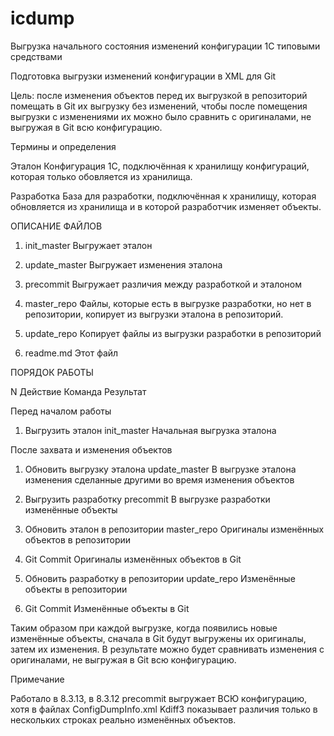 # icdump
Выгрузка начального состояния изменений конфигурации 1С типовыми средствами 

Подготовка выгрузки изменений конфигурации в XML для Git

Цель:   после изменения объектов перед их выгрузкой в репозиторий помещать в Git их выгрузку без изменений,
        чтобы после помещения выгрузки с изменениями их можно было сравнить с оригиналами,
        не выгружая в Git всю конфигурацию.
        
Термины и определения

Эталон      Конфигурация 1С, подключённая к хранилищу конфигураций, которая только обовляется из хранилища.

Разработка  База для разработки, подключённая к хранилищу, которая обновляется из хранилища и в которой разработчик изменяет объекты.


ОПИСАНИЕ ФАЙЛОВ

1. init_master          Выгружает эталон 

2. update_master        Выгружает изменения эталона 

3. precommit            Выгружает различия между разработкой и эталоном

4. master_repo          Файлы, которые есть в выгрузке разработки, но нет в репозитории, копирует из выгрузки эталона в репозиторий.

5. update_repo          Копирует файлы из выгрузки разработки в репозиторий

6. readme.md            Этот файл


ПОРЯДОК РАБОТЫ

N  Действие                             Команда                 Результат

Перед началом работы

1. Выгрузить эталон                     init_master             Начальная выгрузка эталона

После захвата и изменения объектов

1. Обновить выгрузку эталона            update_master           В выгрузке эталона изменения сделанные другими во время изменения объектов

2. Выгрузить разработку                 precommit               В выгрузке разработки изменённые объекты

3. Обновить эталон в репозитории        master_repo             Оригиналы изменённых объектов в репозитории

4. Git Commit                                                   Оригиналы изменённых объектов в Git

5. Обновить разработку в репозитории    update_repo             Изменённые объекты в репозитории

6. Git Commit                                                   Изменённые объекты в Git


Таким образом при каждой выгрузке, когда появились новые изменённые объекты, сначала в Git будут выгружены
их оригиналы, затем их изменения. В результате можно будет сравнивать изменения с оригиналами, 
не выгружая в Git всю конфигурацию.


Примечание

Работало в 8.3.13, в 8.3.12 precommit выгружает ВСЮ конфигурацию, хотя в файлах ConfigDumpInfo.xml
Kdiff3 показывает различия только в нескольких строках реально изменённых объектов.
